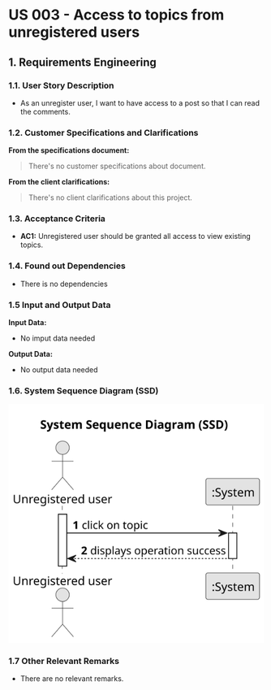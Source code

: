 # US 003 - Access to topics from unregistered users

## 1. Requirements Engineering


### 1.1. User Story Description


* As an unregister user, I want to have access to a post so that I can read the comments.



### 1.2. Customer Specifications and Clarifications 


**From the specifications document:**

 > There's no customer specifications about document.

 **From the client clarifications:**

> There's no client clarifications about this project.


### 1.3. Acceptance Criteria


* **AC1:** Unregistered user should be granted all access to view existing topics.




### 1.4. Found out Dependencies


* There is no dependencies


### 1.5 Input and Output Data


**Input Data:**

* No imput data needed

**Output Data:**

* No output data needed
### 1.6. System Sequence Diagram (SSD)
![System Sequence Diagram - Alternative One](svg/us003-system-sequence-diagram.svg)

### 1.7 Other Relevant Remarks

* There are no relevant remarks.